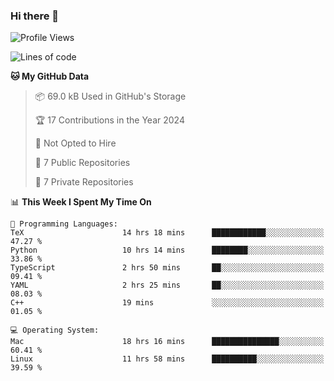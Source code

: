 ### Hi there 👋

<!--
**huayuan4396/huayuan4396** is a ✨ _special_ ✨ repository because its `README.md` (this file) appears on your GitHub profile.

Here are some ideas to get you started:

- 🔭 I’m currently working on ...
- 🌱 I’m currently learning ...
- 👯 I’m looking to collaborate on ...
- 🤔 I’m looking for help with ...
- 💬 Ask me about ...
- 📫 How to reach me: ...
- 😄 Pronouns: ...
- ⚡ Fun fact: ...
-->

<!--START_SECTION:waka-->
![Profile Views](http://img.shields.io/badge/Profile%20Views-0-blue)

![Lines of code](https://img.shields.io/badge/From%20Hello%20World%20I%27ve%20Written-252.9%20thousand%20lines%20of%20code-blue)

**🐱 My GitHub Data** 

> 📦 69.0 kB Used in GitHub's Storage 
 > 
> 🏆 17 Contributions in the Year 2024
 > 
> 🚫 Not Opted to Hire
 > 
> 📜 7 Public Repositories 
 > 
> 🔑 7 Private Repositories 
 > 
📊 **This Week I Spent My Time On** 

```text
💬 Programming Languages: 
TeX                      14 hrs 18 mins      ████████████░░░░░░░░░░░░░   47.27 % 
Python                   10 hrs 14 mins      ████████░░░░░░░░░░░░░░░░░   33.86 % 
TypeScript               2 hrs 50 mins       ██░░░░░░░░░░░░░░░░░░░░░░░   09.41 % 
YAML                     2 hrs 25 mins       ██░░░░░░░░░░░░░░░░░░░░░░░   08.03 % 
C++                      19 mins             ░░░░░░░░░░░░░░░░░░░░░░░░░   01.05 % 

💻 Operating System: 
Mac                      18 hrs 16 mins      ███████████████░░░░░░░░░░   60.41 % 
Linux                    11 hrs 58 mins      ██████████░░░░░░░░░░░░░░░   39.59 % 
```


<!--END_SECTION:waka-->
